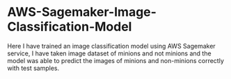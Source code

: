 # AWS-Sagemaker-Image-Classification-Model

Here I have trained an image classification model using AWS Sagemaker service, I have taken image dataset of minions and not minions and the model was able to predict the images of minions and non-minions correctly with test samples.
